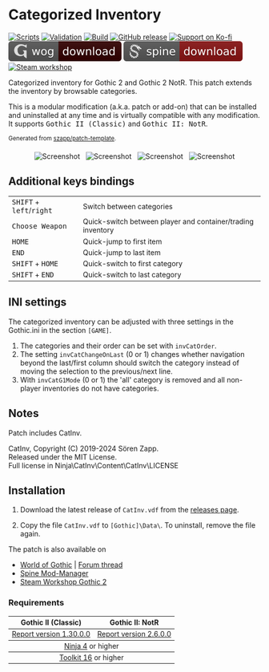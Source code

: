 # Categorized Inventory

[![Scripts](https://github.com/szapp/CatInv/actions/workflows/scripts.yml/badge.svg)](https://github.com/szapp/CatInv/actions/workflows/scripts.yml)
[![Validation](https://github.com/szapp/CatInv/actions/workflows/validation.yml/badge.svg)](https://github.com/szapp/CatInv/actions/workflows/validation.yml)
[![Build](https://github.com/szapp/CatInv/actions/workflows/build.yml/badge.svg)](https://github.com/szapp/CatInv/actions/workflows/build.yml)
[![GitHub release](https://img.shields.io/github/v/release/szapp/CatInv.svg)](https://github.com/szapp/CatInv/releases/latest)
[![Support on Ko-fi](https://img.shields.io/badge/ko--fi-support-ff586e?logo=kofi&logoColor=white)](https://ko-fi.com/szapp)  
[![World of Gothic](https://raw.githubusercontent.com/szapp/patch-template/main/.github/actions/initialization/badges/wog.svg)](https://www.worldofgothic.de/dl/download_617.htm)
[![Spine](https://raw.githubusercontent.com/szapp/patch-template/main/.github/actions/initialization/badges/spine.svg)](https://clockwork-origins.com/spine)
[![Steam workshop](https://img.shields.io/badge/steam-workshop-2a3f5a?logo=steam&labelColor=1b2838)](https://steamcommunity.com/sharedfiles/filedetails/?id=2787221263)

Categorized inventory for Gothic 2 and Gothic 2 NotR. This patch extends the inventory by browsable categories.

This is a modular modification (a.k.a. patch or add-on) that can be installed and uninstalled at any time and is virtually compatible with any modification.
It supports <kbd>Gothic II (Classic)</kbd> and <kbd>Gothic II: NotR</kbd>.

<sup>Generated from [szapp/patch-template](https://github.com/szapp/patch-template).</sup>

<div align="center">
<img src="https://github.com/szapp/CatInv/assets/20203034/b4bb1dba-8b11-4167-b686-d5edfe9206dc" alt="Screenshot" width="18%" /> &nbsp;  
<img src="https://github.com/szapp/CatInv/assets/20203034/484258bc-e5e6-407b-8a3d-117bbe8ef7dc" alt="Screenshot" width="24%" /> &nbsp;
<img src="https://github.com/szapp/CatInv/assets/20203034/ecaf9413-fffe-4970-8eb3-b9bbe305d528" alt="Screenshot" width="24%" /> &nbsp;
<img src="https://github.com/szapp/CatInv/assets/20203034/af3a2430-90f9-47a3-8fe3-9c032d872857" alt="Screenshot" width="24%" />
</div>

## Additional keys bindings

<table>
  <tbody>
    <tr>
      <td><kbd>SHIFT</kbd> + <kbd>left</kbd>/<kbd>right</kbd></td>
      <td>Switch between categories</td>
    </tr>
    <tr>
      <td><kbd>Choose Weapon</kbd></td>
      <td>Quick-switch between player and container/trading inventory</td>
    </tr>
    <tr>
      <td><kbd>HOME</kbd></td>
      <td>Quick-jump to first item</td>
    </tr>
    <tr>
      <td><kbd>END</kbd></td>
      <td>Quick-jump to last item</td>
    </tr>
    <tr>
      <td><kbd>SHIFT</kbd> + <kbd>HOME</kbd></td>
      <td>Quick-switch to first category</td>
    </tr>
    <tr>
      <td><kbd>SHIFT</kbd> + <kbd>END</kbd></td>
      <td>Quick-switch to last category</td>
    </tr>
  </tbody>
</table>

## INI settings

The categorized inventory can be adjusted with three settings in the Gothic.ini in the section `[GAME]`.

1. The categories and their order can be set with `invCatOrder`.
2. The setting `invCatChangeOnLast` (0 or 1) changes whether navigation beyond the last/first column should switch the category instead of moving the selection to the previous/next line.
3. With `invCatG1Mode` (0 or 1) the 'all' category is removed and all non-player inventories do not have categories.

## Notes

Patch includes CatInv.

CatInv, Copyright (C) 2019-2024  Sören Zapp.  
Released under the MIT License.  
Full license in Ninja\CatInv\Content\CatInv\LICENSE

## Installation

1. Download the latest release of `CatInv.vdf` from the [releases page](https://github.com/szapp/CatInv/releases/latest).

2. Copy the file `CatInv.vdf` to `[Gothic]\Data\`. To uninstall, remove the file again.

The patch is also available on
- [World of Gothic](https://www.worldofgothic.de/dl/download_617.htm) | [Forum thread](https://forum.worldofplayers.de/forum/threads/1546962)
- [Spine Mod-Manager](https://clockwork-origins.com/spine/)
- [Steam Workshop Gothic 2](https://steamcommunity.com/sharedfiles/filedetails/?id=2787221263)

### Requirements

<table><thead><tr><th>Gothic II (Classic)</th><th>Gothic II: NotR</th></tr></thead>
<tbody><tr><td><a href="https://www.worldofgothic.de/dl/download_278.htm">Report version 1.30.0.0</a></td><td><a href="https://www.worldofgothic.de/dl/download_278.htm">Report version 2.6.0.0</a></td></tr></tbody>
<tbody><tr><td colspan="2" align="center"><a href="https://github.com/szapp/Ninja/wiki#wiki-content">Ninja 4</a> or higher</td></tr></tbody>
<tbody><tr><td colspan="4" align="center"><a href="https://github.com/szapp/Toolkit">Toolkit 16</a> or higher</td></tr></table>

<!--

If you are interested in writing your own patch, please do not copy this patch!
Instead refer to the PATCH TEMPLATE to build a foundation that is customized to your needs!
The patch template can found at https://github.com/szapp/patch-template.

-->
